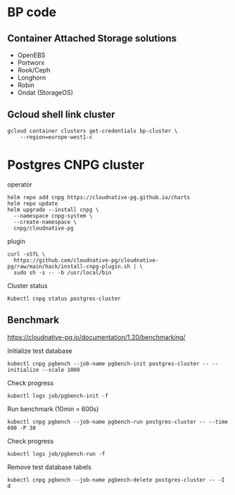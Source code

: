 # BP code

## Container Attached Storage solutions
- OpenEBS
- Portworx
- Rook/Ceph
- Longhorn
- Robin
- Ondat (StorageOS)





## Gcloud shell link cluster
```
gcloud container clusters get-credentials bp-cluster \
    --region=europe-west1-c
```

# Postgres CNPG cluster
operator
```
helm repo add cnpg https://cloudnative-pg.github.io/charts
helm repo update
helm upgrade --install cnpg \
  --namespace cnpg-system \
  --create-namespace \
  cnpg/cloudnative-pg
```

plugin
```
curl -sSfL \
  https://github.com/cloudnative-pg/cloudnative-pg/raw/main/hack/install-cnpg-plugin.sh | \
  sudo sh -s -- -b /usr/local/bin
```

Cluster status
```
Kubectl cnpg status postgres-cluster
```

## Benchmark
https://cloudnative-pg.io/documentation/1.20/benchmarking/ 

Initialize test database
```
kubectl cnpg pgbench --job-name pgbench-init postgres-cluster -- --initialize --scale 1000
```

Check progress
```
kubectl logs job/pgbench-init -f
```

Run benchmark (10min = 600s)
```
kubectl cnpg pgbench --job-name pgbench-run postgres-cluster -- --time 600 -P 30
```

Check progress
```
kubectl logs job/pgbench-run -f
```

Remove test database tabels
```
kubectl cnpg pgbench --job-name pgbench-delete postgres-cluster -- -I d
```